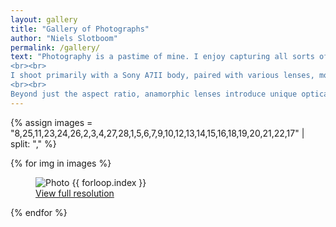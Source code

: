 ```yaml
---
layout: gallery
title: "Gallery of Photographs"
author: "Niels Slotboom"
permalink: /gallery/
text: "Photography is a pastime of mine. I enjoy capturing all sorts of scenes that offer interesting composition, lighting, or displays of colour—whether in architecture, nature, or more technological subjects. This page serves as a gallery of some of my favourite photographs from the past few years.
<br><br>
I shoot primarily with a Sony A7II body, paired with various lenses, most often primes. Over the past few years, I’ve developed a particular fascination with anamorphic lenses. Unlike traditional lenses that use only spherical elements, these incorporate planoconvex or concave glass that effectively “squishes” the field of view horizontally. When the image is later stretched back to its correct proportions in post-processing, it yields a strikingly wide aspect ratio, reminiscent of cinema. This is no coincidence: anamorphic lenses were originally introduced to preserve wide framing on film stock that had lost usable width to the new sound tracks.
<br><br>
Beyond just the aspect ratio, anamorphic lenses introduce unique optical aberrations—prominent horizontal lens flares when facing bright lights, or bokeh that’s oval rather than circular. This is what I enjoy most about using them: they give an unusual, cinematic quality that makes intriguing scenes stand out even more."
---
```


{% assign images = "8,25,11,23,24,26,2,3,4,27,28,1,5,6,7,9,10,12,13,14,15,16,18,19,20,21,22,17" | split: "," %}

{% for img in images %}
<figure>
  <img src="{{ site.baseurl }}/assets/gallery/low/{{ img }}.jpg" alt="Photo {{ forloop.index }}" style="max-width:100%; height:auto;">
  <figcaption><a href="{{ site.baseurl }}/assets/gallery/{{ img }}.jpg" target="_blank">View full resolution</a></figcaption>
</figure>
{% endfor %}
